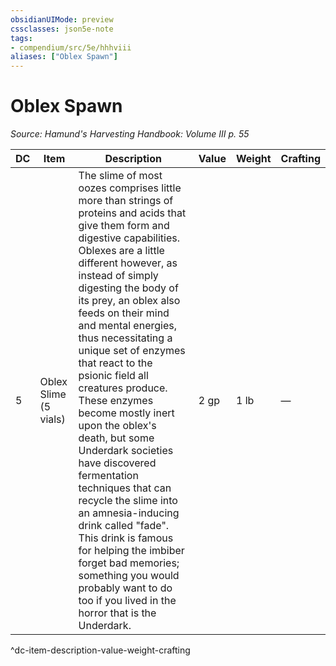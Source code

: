 ```yaml
---
obsidianUIMode: preview
cssclasses: json5e-note
tags:
- compendium/src/5e/hhhviii
aliases: ["Oblex Spawn"]
---
```

# Oblex Spawn
*Source: Hamund's Harvesting Handbook: Volume III p. 55* 

| DC | Item | Description | Value | Weight | Crafting |
|----|------|-------------|-------|--------|----------|
| 5 | Oblex Slime (5 vials) | The slime of most oozes comprises little more than strings of proteins and acids that give them form and digestive capabilities. Oblexes are a little different however, as instead of simply digesting the body of its prey, an oblex also feeds on their mind and mental energies, thus necessitating a unique set of enzymes that react to the psionic field all creatures produce. These enzymes become mostly inert upon the oblex's death, but some Underdark societies have discovered fermentation techniques that can recycle the slime into an amnesia-inducing drink called "fade". This drink is famous for helping the imbiber forget bad memories; something you would probably want to do too if you lived in the horror that is the Underdark. | 2 gp | 1 lb | — |
^dc-item-description-value-weight-crafting